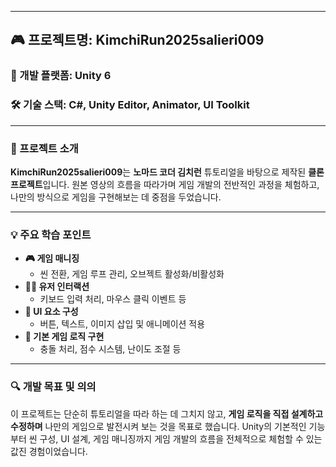 
---

## 🎮 프로젝트명: KimchiRun2025salieri009  
### 🧭 개발 플랫폼: Unity 6  
### 🛠️ 기술 스택: C#, Unity Editor, Animator, UI Toolkit  

---

### 📌 프로젝트 소개  
**KimchiRun2025salieri009**는 **노마드 코더 김치런** 튜토리얼을 바탕으로 제작된 **클론 프로젝트**입니다. 원본 영상의 흐름을 따라가며 게임 개발의 전반적인 과정을 체험하고, 나만의 방식으로 게임을 구현해보는 데 중점을 두었습니다.

---

### 💡 주요 학습 포인트

- **🎮 게임 매니징**  
  - 씬 전환, 게임 루프 관리, 오브젝트 활성화/비활성화  
- **🧑‍💻 유저 인터랙션**  
  - 키보드 입력 처리, 마우스 클릭 이벤트 등  
- **🧩 UI 요소 구성**  
  - 버튼, 텍스트, 이미지 삽입 및 애니메이션 적용  
- **🔁 기본 게임 로직 구현**  
  - 충돌 처리, 점수 시스템, 난이도 조절 등  

---

### 🔍 개발 목표 및 의의  
이 프로젝트는 단순히 튜토리얼을 따라 하는 데 그치지 않고, 
**게임 로직을 직접 설계하고 수정하며** 나만의 게임으로 발전시켜 보는 것을 목표로 했습니다. 
Unity의 기본적인 기능부터 씬 구성, UI 설계, 게임 매니징까지 게임 개발의 흐름을 전체적으로 체험할 수 있는 값진 경험이었습니다.

